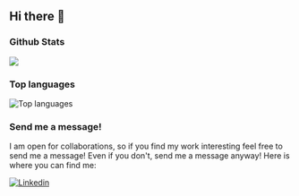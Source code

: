 ## Hi there 👋

### Github Stats
<img src="https://github-readme-stats.vercel.app/api?username=vaishaalik" />

### Top languages
![Top languages](https://github-readme-stats.vercel.app/api/top-langs/?username=vaishaalik)

### Send me a message!
I am open for collaborations, so if you find my work interesting feel free to send me a message! Even if you don't, send me a message anyway! Here is where you can find me:

<a href="https://www.linkedin.com/in/vaishaali-kondapalli-08b34819b/">
  <img
    alt="Linkedin"
    src="https://img.shields.io/badge/linkedin-0077B5?logo=linkedin&logoColor=white&style=for-the-badge"
  />
</a>
